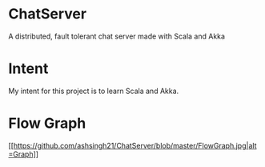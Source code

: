 # ChatServer
A distributed, fault tolerant chat server made with Scala and Akka

# Intent 
My intent for this project is to learn Scala and Akka.

# Flow Graph
[[https://github.com/ashsingh21/ChatServer/blob/master/FlowGraph.jpg|alt=Graph]]
